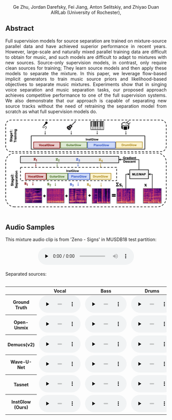 <center>Ge Zhu, Jordan Darefsky, Fei Jiang, Anton Selitskiy, and Zhiyao Duan</center>
<center>AIRLab (University of Rochester), </center>


## Abstract

<div style="text-align: justify"> Full supervision models for source separation are trained on mixture-source parallel data and have achieved superior performance in recent years. However, large-scale and naturally mixed parallel training data are difficult to obtain for music, and such models are difficult to adapt to mixtures with new sources. Source-only supervision models, in contrast, only require clean sources for training; They learn source models and then apply these models to separate the mixture. In this paper, we leverage flow-based implicit generators to train music source priors and likelihood-based objectives to separate music mixtures. Experiments show that in singing voice separation and music separation tasks, our proposed approach achieves competitive performance to one of the full supervision systems. We also demonstrate that our approach is capable of separating new source tracks without the need of retraining the separation model from scratch as what full supervision models do. </div> 

<br>
<center><img src="images/diagram.png" width="600"></center>
<br>

## Audio Samples

<div style="text-align: justify"> This mixture audio clip is from 'Zeno - Signs' in MUSDB18 test partition: </div> 
<br>
<center><audio controls="" preload="none">
  <source src="demo/mixture-1.wav">
</audio></center>
<br>
<div style="text-align: justify"> Separated sources: </div> 
<br>
<table align="center">
  <thead>
    <tr>
      <th> </th>
      <th>Vocal</th>
      <th>Bass</th>
      <th>Drums</th>
      <th>Other</th>
    </tr>
  </thead>
  <tbody>
    <tr>
      <th>Ground Truth</th>
      <td><audio controls="" preload="none" style="width: 130px;">
            <source src="demo/GT/vocals_cut.wav"></audio></td>
      <td><audio controls="" preload="none" style="width: 130px;">
            <source src="demo/GT/bass_cut.wav"></audio></td>
      <td><audio controls="" preload="none" style="width: 130px;">
            <source src="demo/GT/drums_cut.wav"></audio></td>
      <td><audio controls="" preload="none" style="width: 130px;">
            <source src="demo/GT/other_cut.wav"></audio></td>
    </tr>
    <tr>
      <th>Open-Unmix</th>
      <td><audio controls="" preload="none" style="width: 130px;">
            <source src="demo/openunmix/1_vocals_22k_cut.wav"></audio></td>
      <td><audio controls="" preload="none" style="width: 130px;">
            <source src="demo/openunmix/1_bass_22k_cut.wav"></audio></td>
      <td><audio controls="" preload="none" style="width: 130px;">
            <source src="demo/openunmix/1_drums_22k_cut.wav"></audio></td>
      <td><audio controls="" preload="none" style="width: 130px;">
            <source src="demo/openunmix/1_other_22k_cut.wav"></audio></td>
    </tr>
    <tr>
      <th>Demucs(v2)</th>
      <td><audio controls="" preload="none" style="width: 130px;">
            <source src="demo/demucs/vocals_22k_cut.wav"></audio></td>
      <td><audio controls="" preload="none" style="width: 130px;">
            <source src="demo/demucs/bass_22k_cut.wav"></audio></td>
      <td><audio controls="" preload="none" style="width: 130px;">
            <source src="demo/demucs/drums_22k_cut.wav"></audio></td>
      <td><audio controls="" preload="none" style="width: 130px;">
            <source src="demo/demucs/other_22k_cut.wav"></audio></td>
    </tr>
    <tr>
      <th>Wave-U-Net</th>
      <td><audio controls="" preload="none" style="width: 130px;">
            <source src="demo/waveunet/mixture-1_vocals_22k_cut.wav"></audio></td>
      <td><audio controls="" preload="none" style="width: 130px;">
            <source src="demo/waveunet/mixture-1_bass_22k_cut.wav"></audio></td>
      <td><audio controls="" preload="none" style="width: 130px;">
            <source src="demo/waveunet/mixture-1_drums_22k_cut.wav"></audio></td>
      <td><audio controls="" preload="none" style="width: 130px;">
            <source src="demo/waveunet/mixture-1_other_22k_cut.wav"></audio></td>
    </tr>
    <tr>
      <th>Tasnet</th>
      <td><audio controls="" preload="none" style="width: 130px;">
            <source src="demo/tasnet/vocals_22k_cut.wav"></audio></td>
      <td><audio controls="" preload="none" style="width: 130px;">
            <source src="demo/tasnet/bass_22k_cut.wav"></audio></td>
      <td><audio controls="" preload="none" style="width: 130px;">
            <source src="demo/tasnet/drums_22k_cut.wav"></audio></td>
      <td><audio controls="" preload="none" style="width: 130px;">
            <source src="demo/tasnet/other_22k_cut.wav"></audio></td>
    </tr>
    <tr>
      <th>InstGlow (Ours)</th>
      <td><audio controls="" preload="none" style="width: 130px;">
            <source src="demo/instGlow/vocals_cut.wav"></audio></td>
      <td><audio controls="" preload="none" style="width: 130px;">
            <source src="demo/instGlow/bass_cut.wav"></audio></td>
      <td><audio controls="" preload="none" style="width: 130px;">
            <source src="demo/instGlow/drums_cut.wav"></audio></td>
      <td><audio controls="" preload="none" style="width: 130px;">
            <source src="demo/instGlow/other_cut.wav"></audio></td>
    </tr>
  </tbody>
</table>
